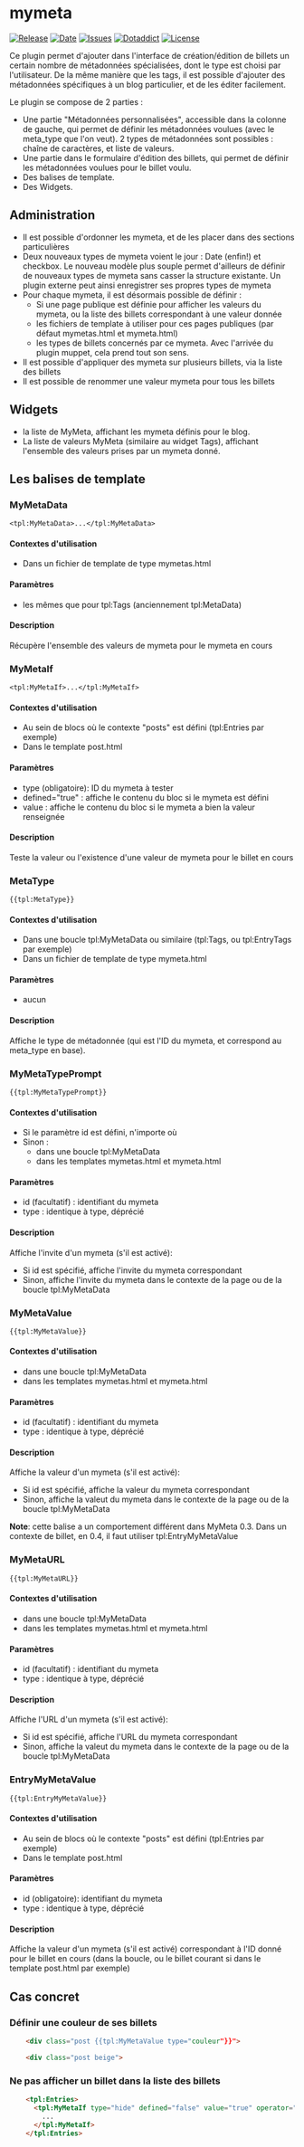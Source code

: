 # mymeta

[![Release](https://img.shields.io/github/v/release/franck-paul/mymeta)](https://github.com/franck-paul/mymeta/releases)
[![Date](https://img.shields.io/github/release-date/franck-paul/mymeta)](https://github.com/franck-paul/mymeta/releases)
[![Issues](https://img.shields.io/github/issues/franck-paul/mymeta)](https://github.com/franck-paul/mymeta/issues)
[![Dotaddict](https://img.shields.io/badge/dotaddict-official-green.svg)](https://plugins.dotaddict.org/dc2/details/mymeta)
[![License](https://img.shields.io/github/license/franck-paul/mymeta)](https://github.com/franck-paul/mymeta/blob/master/LICENSE)

Ce plugin permet d'ajouter dans l'interface de création/édition de billets un certain nombre de métadonnées spécialisées, dont le type est choisi par l'utilisateur. De la même manière que les tags, il est possible d'ajouter des métadonnées spécifiques à un blog particulier, et de les éditer facilement.

Le plugin se compose de 2 parties :

* Une partie "Métadonnées personnalisées", accessible dans la colonne de gauche, qui permet de définir les métadonnées voulues (avec le meta_type que l'on veut). 2 types de métadonnées sont possibles : chaîne de caractères, et liste de valeurs.
* Une partie dans le formulaire d'édition des billets, qui permet de définir les métadonnées voulues pour le billet voulu.
* Des balises de template.
* Des Widgets.

## Administration

* Il est possible d'ordonner les mymeta, et de les placer dans des sections particulières
* Deux nouveaux types de mymeta voient le jour : Date (enfin!) et checkbox. Le nouveau modèle plus souple permet d'ailleurs de définir de nouveaux types de mymeta sans casser la structure existante. Un plugin externe peut ainsi enregistrer ses propres types de mymeta
* Pour chaque mymeta, il est désormais possible de définir :
  * Si une page publique est définie pour afficher les valeurs du mymeta, ou la liste des billets correspondant à une valeur donnée
  * les fichiers de template à utiliser pour ces pages publiques (par défaut mymetas.html et mymeta.html)
  * les types de billets concernés par ce mymeta. Avec l'arrivée du plugin muppet, cela prend tout son sens.
* Il est possible d'appliquer des mymeta sur plusieurs billets, via la liste des billets
* Il est possible de renommer une valeur mymeta pour tous les billets

## Widgets

* la liste de MyMeta, affichant les mymeta définis pour le blog.
* La liste de valeurs MyMeta (similaire au widget Tags), affichant l'ensemble des valeurs prises par un mymeta donné.

## Les balises de template

### MyMetaData

`<tpl:MyMetaData>...</tpl:MyMetaData>`

#### Contextes d'utilisation

* Dans un fichier de template de type mymetas.html

#### Paramètres

* les mêmes que pour tpl:Tags (anciennement tpl:MetaData)

#### Description

Récupère l'ensemble des valeurs de mymeta pour le mymeta en cours

### MyMetaIf

`<tpl:MyMetaIf>...</tpl:MyMetaIf>`

#### Contextes d'utilisation

* Au sein de blocs où le contexte "posts" est défini (tpl:Entries par exemple)    
* Dans le template post.html

#### Paramètres

* type (obligatoire): ID du mymeta à tester    
* defined="true" : affiche le contenu du bloc si le mymeta est défini    
* value : affiche le contenu du bloc si le mymeta a bien la valeur renseignée

#### Description

Teste la valeur ou l'existence d'une valeur de mymeta pour le billet en cours

### MetaType

`{{tpl:MetaType}}`

#### Contextes d'utilisation

* Dans une boucle tpl:MyMetaData ou similaire (tpl:Tags, ou tpl:EntryTags par exemple)     
* Dans un fichier de template de type mymeta.html

#### Paramètres

* aucun

#### Description

Affiche le type de métadonnée (qui est l'ID du mymeta, et correspond au meta_type en base).

### MyMetaTypePrompt

`{{tpl:MyMetaTypePrompt}}`

#### Contextes d'utilisation

* Si le paramètre id est défini, n'importe où
* Sinon :
  * dans une boucle tpl:MyMetaData
  * dans les templates mymetas.html et mymeta.html

#### Paramètres

* id (facultatif) : identifiant du mymeta
* type : identique à type, déprécié

#### Description

Affiche l'invite d'un mymeta (s'il est activé):

* Si id est spécifié, affiche l'invite du mymeta correspondant
* Sinon, affiche l'invite du mymeta dans le contexte de la page ou de la boucle tpl:MyMetaData

### MyMetaValue

`{{tpl:MyMetaValue}}`

#### Contextes d'utilisation

* dans une boucle tpl:MyMetaData
* dans les templates mymetas.html et mymeta.html

#### Paramètres

* id (facultatif) : identifiant du mymeta
* type : identique à type, déprécié

#### Description

Affiche la valeur d'un mymeta (s'il est activé):

* Si id est spécifié, affiche la valeur du mymeta correspondant
* Sinon, affiche la valeut du mymeta dans le contexte de la page ou de la boucle tpl:MyMetaData

**Note**: cette balise a un comportement différent dans MyMeta 0.3. Dans un contexte de billet, en 0.4, il faut utiliser tpl:EntryMyMetaValue

### MyMetaURL

`{{tpl:MyMetaURL}}`

#### Contextes d'utilisation

* dans une boucle tpl:MyMetaData
* dans les templates mymetas.html et mymeta.html

#### Paramètres

* id (facultatif) : identifiant du mymeta
* type : identique à type, déprécié

#### Description

Affiche l'URL d'un mymeta (s'il est activé):

* Si id est spécifié, affiche l'URL du mymeta correspondant
* Sinon, affiche la valeut du mymeta dans le contexte de la page ou de la boucle tpl:MyMetaData

### EntryMyMetaValue

`{{tpl:EntryMyMetaValue}}`

#### Contextes d'utilisation

* Au sein de blocs où le contexte "posts" est défini (tpl:Entries par exemple)
* Dans le template post.html

#### Paramètres

* id (obligatoire): identifiant du mymeta
* type : identique à type, déprécié

#### Description

Affiche la valeur d'un mymeta (s'il est activé) correspondant à l'ID donné pour le billet en cours (dans la boucle, ou le billet courant si dans le template post.html par exemple)

## Cas concret

### Définir une couleur de ses billets

```html
    <div class="post {{tpl:MyMetaValue type="couleur"}}">

    <div class="post beige">
```

### Ne pas afficher un billet dans la liste des billets

```html
    <tpl:Entries>
      <tpl:MyMetaIf type="hide" defined="false" value="true" operator="||"/>
        ...
      </tpl:MyMetaIf>
    </tpl:Entries>
```
